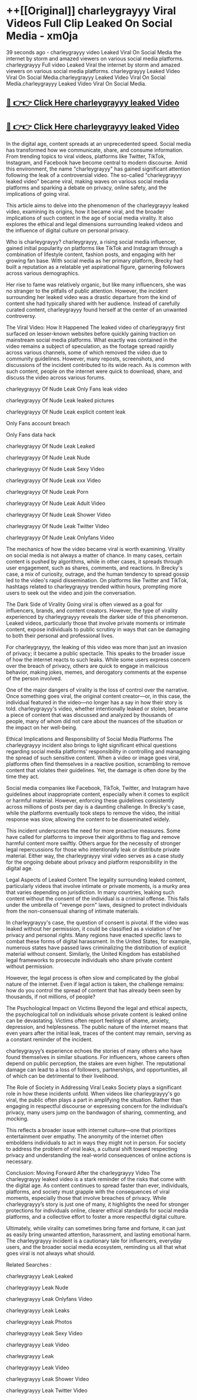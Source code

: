 # ++[[Original]] charleygrayyy Viral Videos Full Clip Leaked On Social Media - xm0ja<br>

39 seconds ago - charleygrayyy video Leaked Viral On Social Media the internet by storm and amazed viewers on various social media platforms.
charleygrayyy Full video Leaked Viral the internet by storm and amazed viewers on various social media platforms. charleygrayyy Leaked Video Viral On Social Media.charleygrayyy Leaked Video Viral On Social Media.charleygrayyy Leaked Video Viral On Social Media.<br>


## [🔴 👉👉 Click Here charleygrayyy leaked Video ](https://onlyclips.site?title=charleygrayyy&ref=git)

## [🔴 👉👉 Click Here charleygrayyy leaked Video ](https://onlyclips.site?title=charleygrayyy&ref=git)

In the digital age, content spreads at an unprecedented speed. Social media has transformed how we communicate, share, and consume information. From trending topics to viral videos, platforms like Twitter, TikTok, Instagram, and Facebook have become central to modern discourse. Amid this environment, the name "charleygrayyy" has gained significant attention following the leak of a controversial video. The so-called "charleygrayyy leaked video" became viral, making waves on various social media platforms and sparking a debate on privacy, online safety, and the implications of going viral.

This article aims to delve into the phenomenon of the charleygrayyy leaked video, examining its origins, how it became viral, and the broader implications of such content in the age of social media virality. It also explores the ethical and legal dimensions surrounding leaked videos and the influence of digital culture on personal privacy.

Who is charleygrayyy?
charleygrayyy, a rising social media influencer, gained initial popularity on platforms like TikTok and Instagram through a combination of lifestyle content, fashion posts, and engaging with her growing fan base. With social media as her primary platform, Brecky had built a reputation as a relatable yet aspirational figure, garnering followers across various demographics.

Her rise to fame was relatively organic, but like many influencers, she was no stranger to the pitfalls of public attention. However, the incident surrounding her leaked video was a drastic departure from the kind of content she had typically shared with her audience. Instead of carefully curated content, charleygrayyy found herself at the center of an unwanted controversy.

The Viral Video: How It Happened
The leaked video of charleygrayyy first surfaced on lesser-known websites before quickly gaining traction on mainstream social media platforms. What exactly was contained in the video remains a subject of speculation, as the footage spread rapidly across various channels, some of which removed the video due to community guidelines. However, many reposts, screenshots, and discussions of the incident contributed to its wide reach. As is common with such content, people on the internet were quick to download, share, and discuss the video across various forums.

charleygrayyy Of Nude Leak Only Fans leak video

charleygrayyy Of Nude Leak leaked pictures

charleygrayyy Of Nude Leak explicit content leak

Only Fans account breach

Only Fans data hack

charleygrayyy Of Nude Leak Leaked

charleygrayyy Of Nude Leak Nude

charleygrayyy Of Nude Leak Sexy Video

charleygrayyy Of Nude Leak xxx Video

charleygrayyy Of Nude Leak Porn

charleygrayyy Of Nude Leak Adult Video

charleygrayyy Of Nude Leak Shower Video

charleygrayyy Of Nude Leak Twitter Video

charleygrayyy Of Nude Leak Onlyfans Video

The mechanics of how the video became viral is worth examining. Virality on social media is not always a matter of chance. In many cases, certain content is pushed by algorithms, while in other cases, it spreads through user engagement, such as shares, comments, and reactions. In Brecky's case, a mix of curiosity, outrage, and the human tendency to spread gossip led to the video's rapid dissemination. On platforms like Twitter and TikTok, hashtags related to charleygrayyy trended within hours, prompting more users to seek out the video and join the conversation.

The Dark Side of Virality
Going viral is often viewed as a goal for influencers, brands, and content creators. However, the type of virality experienced by charleygrayyy reveals the darker side of this phenomenon. Leaked videos, particularly those that involve private moments or intimate content, expose individuals to public scrutiny in ways that can be damaging to both their personal and professional lives.

For charleygrayyy, the leaking of this video was more than just an invasion of privacy; it became a public spectacle. This speaks to the broader issue of how the internet reacts to such leaks. While some users express concern over the breach of privacy, others are quick to engage in malicious behavior, making jokes, memes, and derogatory comments at the expense of the person involved.

One of the major dangers of virality is the loss of control over the narrative. Once something goes viral, the original content creator—or, in this case, the individual featured in the video—no longer has a say in how their story is told. charleygrayyy's video, whether intentionally leaked or stolen, became a piece of content that was discussed and analyzed by thousands of people, many of whom did not care about the nuances of the situation or the impact on her well-being.

Ethical Implications and Responsibility of Social Media Platforms
The charleygrayyy incident also brings to light significant ethical questions regarding social media platforms' responsibility in controlling and managing the spread of such sensitive content. When a video or image goes viral, platforms often find themselves in a reactive position, scrambling to remove content that violates their guidelines. Yet, the damage is often done by the time they act.

Social media companies like Facebook, TikTok, Twitter, and Instagram have guidelines about inappropriate content, especially when it comes to explicit or harmful material. However, enforcing these guidelines consistently across millions of posts per day is a daunting challenge. In Brecky's case, while the platforms eventually took steps to remove the video, the initial response was slow, allowing the content to be disseminated widely.

This incident underscores the need for more proactive measures. Some have called for platforms to improve their algorithms to flag and remove harmful content more swiftly. Others argue for the necessity of stronger legal repercussions for those who intentionally leak or distribute private material. Either way, the charleygrayyy viral video serves as a case study for the ongoing debate about privacy and platform responsibility in the digital age.

Legal Aspects of Leaked Content
The legality surrounding leaked content, particularly videos that involve intimate or private moments, is a murky area that varies depending on jurisdiction. In many countries, leaking such content without the consent of the individual is a criminal offense. This falls under the umbrella of "revenge porn" laws, designed to protect individuals from the non-consensual sharing of intimate materials.

In charleygrayyy's case, the question of consent is pivotal. If the video was leaked without her permission, it could be classified as a violation of her privacy and personal rights. Many regions have enacted specific laws to combat these forms of digital harassment. In the United States, for example, numerous states have passed laws criminalizing the distribution of explicit material without consent. Similarly, the United Kingdom has established legal frameworks to prosecute individuals who share private content without permission.

However, the legal process is often slow and complicated by the global nature of the internet. Even if legal action is taken, the challenge remains: how do you control the spread of content that has already been seen by thousands, if not millions, of people?

The Psychological Impact on Victims
Beyond the legal and ethical aspects, the psychological toll on individuals whose private content is leaked online can be devastating. Victims often report feelings of shame, anxiety, depression, and helplessness. The public nature of the internet means that even years after the initial leak, traces of the content may remain, serving as a constant reminder of the incident.

charleygrayyy’s experience echoes the stories of many others who have found themselves in similar situations. For influencers, whose careers often depend on public perception, the stakes are even higher. The reputational damage can lead to a loss of followers, partnerships, and opportunities, all of which can be detrimental to their livelihood.

The Role of Society in Addressing Viral Leaks
Society plays a significant role in how these incidents unfold. When videos like charleygrayyy's go viral, the public often plays a part in amplifying the situation. Rather than engaging in respectful discourse or expressing concern for the individual’s privacy, many users jump on the bandwagon of sharing, commenting, and mocking.

This reflects a broader issue with internet culture—one that prioritizes entertainment over empathy. The anonymity of the internet often emboldens individuals to act in ways they might not in person. For society to address the problem of viral leaks, a cultural shift toward respecting privacy and understanding the real-world consequences of online actions is necessary.

Conclusion: Moving Forward After the charleygrayyy Video
The charleygrayyy leaked video is a stark reminder of the risks that come with the digital age. As content continues to spread faster than ever, individuals, platforms, and society must grapple with the consequences of viral moments, especially those that involve breaches of privacy. While charleygrayyy’s story is just one of many, it highlights the need for stronger protections for individuals online, clearer ethical standards for social media platforms, and a collective effort to foster a more respectful digital culture.

Ultimately, while virality can sometimes bring fame and fortune, it can just as easily bring unwanted attention, harassment, and lasting emotional harm. The charleygrayyy incident is a cautionary tale for influencers, everyday users, and the broader social media ecosystem, reminding us all that what goes viral is not always what should.

Related Searches :

charleygrayyy Leak Leaked

charleygrayyy Leak Nude

charleygrayyy Leak Onlyfans Video

charleygrayyy Leak Leaks

charleygrayyy Leak Photos

charleygrayyy Leak Sexy Video

charleygrayyy Leak Video

charleygrayyy Leak

charleygrayyy Leak Video

charleygrayyy Leak Shower Video

charleygrayyy Leak Twitter Video

